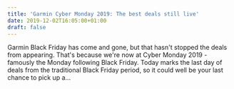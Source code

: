 ```yaml
---
title: 'Garmin Cyber Monday 2019: The best deals still live'
date: 2019-12-02T16:05:00+01:00
draft: false
---
```


Garmin Black Friday has come and gone, but that hasn't stopped the deals from appearing. That's because we're now at Cyber Monday 2019 - famously the Monday following Black Friday. Today marks the last day of deals from the traditional Black Friday period, so it could well be your last chance to pick up a…